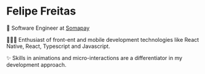  # Felipe Freitas

🏢 Software Engineer at [Somapay](https://somapay.com.br/)

👨🏻‍💻 Enthusiast of front-ent and mobile development technologies like React Native, React, Typescript and Javascript.

✨ Skills in animations and micro-interactions are a differentiator in my development approach.

